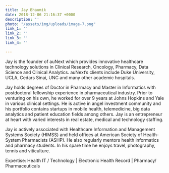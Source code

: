 ```yaml
---
title: Jay Bhaumik
date: 2018-12-06 21:16:37 +0000
description: ''
photo: "/assets/img/uploads/image-7.png"
link_1: ''
link_2: ''
link_3: ''
link_4: ''

---
```

Jay is the founder of auNext which provides innovative healthcare technology solutions in Clinical Research, Oncology, Pharmacy, Data Science and Clinical Analytics. auNext’s clients include Duke University, UCLA, Cedars Sinai, UNC and many other academic hospitals.

Jay holds degrees of Doctor in Pharmacy and Master in Informatics with postdoctoral fellowship experience in pharmaceutical industry. Prior to venturing on his own, he worked for over 9 years at Johns Hopkins and Yale in various clinical settings. He is active in angel investment community and his portfolio contains startups in mobile health, telemedicine, big data analytics and patient education fields among others. Jay is an entrepreneur at heart with varied interests in real estate, medical and technology staffing.

Jay is actively associated with Healthcare Information and Management Systems Society (HIMSS) and held offices at American Society of Health-System Pharmacists (ASHP). He also regularly mentors health informatics and pharmacy students. In his spare time he enjoys travel, photography, tennis and viticulture.

Expertise: Health IT / Technology | Electronic Health Record | Pharmacy/ Pharmaceuticals